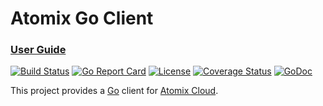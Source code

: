 <!--
SPDX-FileCopyrightText: 2019-present Open Networking Foundation <info@opennetworking.org>
SPDX-License-Identifier: Apache-2.0
-->

# Atomix Go Client

### [User Guide]

[![Build Status](https://travis-ci.org/atomix/atomix-go-client.svg?branch=master)](https://travis-ci.org/atomix/atomix-go-client)
[![Go Report Card](https://goreportcard.com/badge/github.com/atomix/atomix-go-client)](https://goreportcard.com/report/github.com/atomix/atomix-go-client)
[![License](https://img.shields.io/badge/License-Apache%202.0-blue.svg)](https://github.com/gojp/goreportcard/blob/master/LICENSE)
[![Coverage Status](https://img.shields.io/coveralls/github/atomix/atomix-go-client/badge.svg)](https://coveralls.io/github/atomix/atomix-go-client?branch=master)
[![GoDoc](https://godoc.org/github.com/atomix/atomix-go-client?status.svg)](https://godoc.org/github.com/atomix/atomix-go-client)

This project provides a [Go] client for [Atomix Cloud].

[Go]: https://golang.org
[Atomix Cloud]: https://cloud.atomix.io
[User Guide]: docs
